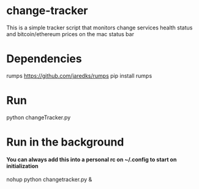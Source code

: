 # change-tracker
This is a simple tracker script that monitors change services health status and bitcoin/ethereum prices on the mac status bar

# Dependencies
rumps
https://github.com/jaredks/rumps
pip install rumps

# Run
python changeTracker.py

# Run in the background
#### You can always add this into a personal rc on ~/.config to start on initialization
nohup python changetracker.py &



